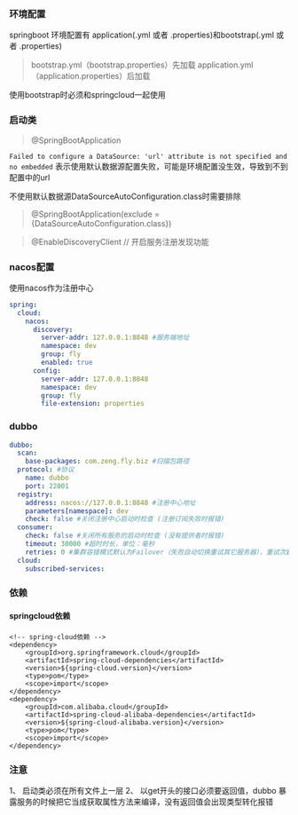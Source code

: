 
### 环境配置
springboot 环境配置有 application(.yml 或者 .properties)和bootstrap(.yml 或者 .properties)
> bootstrap.yml（bootstrap.properties）先加载
> application.yml（application.properties）后加载

使用bootstrap时必须和springcloud一起使用

### 启动类
> @SpringBootApplication

`Failed to configure a DataSource: 'url' attribute is not specified and no embedded`
表示使用默认数据源配置失败，可能是环境配置没生效，导致到不到配置中的url

不使用默认数据源DataSourceAutoConfiguration.class时需要排除

> @SpringBootApplication(exclude = {DataSourceAutoConfiguration.class})

> @EnableDiscoveryClient // 开启服务注册发现功能



### nacos配置
使用nacos作为注册中心
```yaml
spring:
  cloud:
    nacos:
      discovery:
        server-addr: 127.0.0.1:8848 #服务端地址
        namespace: dev
        group: fly
        enabled: true
      config:
        server-addr: 127.0.0.1:8848
        namespace: dev
        group: fly
        file-extension: properties
```
### dubbo
```yaml
dubbo:
  scan:
    base-packages: com.zeng.fly.biz #扫描包路径
  protocol: #协议
    name: dubbo
    port: 22001 
  registry:
    address: nacos://127.0.0.1:8848 #注册中心地址
    parameters[namespace]: dev
    check: false #关闭注册中心启动时检查 (注册订阅失败时报错)
  consumer:
    check: false #关闭所有服务的启动时检查 (没有提供者时报错)
    timeout: 30000 #超时时长，单位：毫秒
    retries: 0 #集群容错模式默认为Failover（失败自动切换重试其它服务器），重试次数默认为：2
  cloud:
    subscribed-services:
```

### 依赖
#### springcloud依赖
```
<!-- spring-cloud依赖 -->
<dependency>
    <groupId>org.springframework.cloud</groupId>
    <artifactId>spring-cloud-dependencies</artifactId>
    <version>${spring-cloud.version}</version>
    <type>pom</type>
    <scope>import</scope>
</dependency>
<dependency>
    <groupId>com.alibaba.cloud</groupId>
    <artifactId>spring-cloud-alibaba-dependencies</artifactId>
    <version>${spring-cloud-alibaba.version}</version>
    <type>pom</type>
    <scope>import</scope>
</dependency>
```

### 注意
1、 启动类必须在所有文件上一层
2、 以get开头的接口必须要返回值，dubbo 暴露服务的时候把它当成获取属性方法来编译，没有返回值会出现类型转化报错


